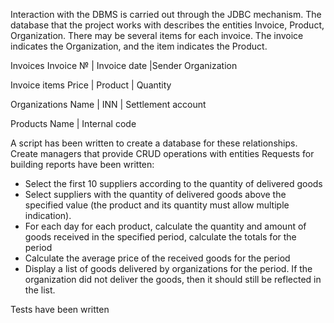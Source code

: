 Interaction with the DBMS is carried out through the JDBC mechanism. The database that the project works with describes the entities Invoice, Product, Organization. There may be several items for each invoice. The invoice indicates the Organization, and the item indicates the Product.

Invoices
Invoice № | Invoice date |Sender Organization

Invoice items
Price | Product | Quantity


Organizations
Name | INN | Settlement account


Products
Name | Internal code

A script has been written to create a database for these relationships.
Create managers that provide CRUD operations with entities
Requests for building reports have been written:
- Select the first 10 suppliers according to the quantity of delivered goods
- Select suppliers with the quantity of delivered goods above the specified value (the product and its quantity must allow multiple indication).
- For each day for each product, calculate the quantity and amount of goods received in the specified period, calculate the totals for the period
- Calculate the average price of the received goods for the period
- Display a list of goods delivered by organizations for the period. If the organization did not deliver the goods, then it should still be reflected in the list.

Tests have been written
